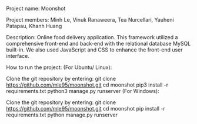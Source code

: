 Project name: 
Moonshot

Project members: 
Minh Le, Vinuk Ranaweera, Tea Nurcellari, Yauheni Patapau, Khanh Huang

Description:
Online food delivery application. This framework utilized a comprehensive front-end and back-end with the relational database MySQL built-in. 
We also used JavaScript and CSS to enhance the front-end user interface. 

How to run the project:
(For Ubuntu/ Linux):

Clone the git repository by entering: git clone https://github.com/mle95/moonshot.git
cd moonshot
pip3 install -r requirements.txt
python3 manage.py runserver
(For Windows):

Clone the git repository by entering: git clone https://github.com/mle95/moonshot.git
cd moonshot
pip install -r requirements.txt
python manage.py runserver
